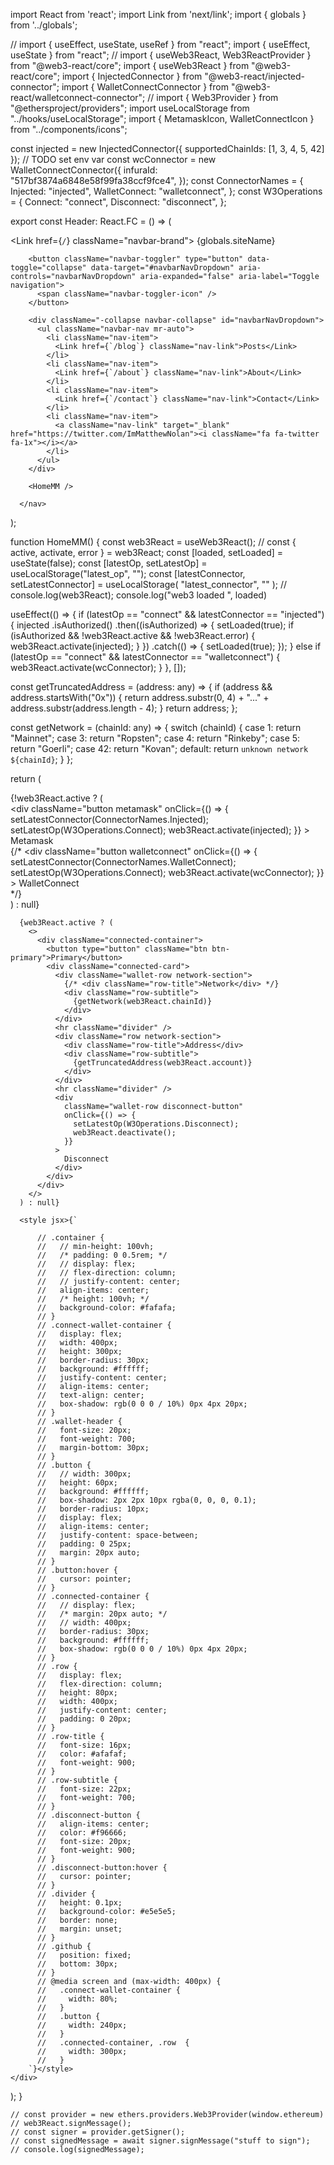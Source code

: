 import React from 'react';
import Link from 'next/link';
import { globals } from '../globals';



// import { useEffect, useState, useRef } from "react";
import { useEffect, useState } from "react";
// import { useWeb3React, Web3ReactProvider } from "@web3-react/core";
import { useWeb3React } from "@web3-react/core";
import { InjectedConnector } from "@web3-react/injected-connector";
import { WalletConnectConnector } from "@web3-react/walletconnect-connector";
// import { Web3Provider } from "@ethersproject/providers";
import useLocalStorage from "../hooks/useLocalStorage";
import { MetamaskIcon, WalletConnectIcon } from "../components/icons";

const injected = new InjectedConnector({ supportedChainIds: [1, 3, 4, 5, 42] });
// TODO set env var
const wcConnector = new WalletConnectConnector({
  infuraId: "517bf3874a6848e58f99fa38ccf9fce4",
});
const ConnectorNames = {
  Injected: "injected",
  WalletConnect: "walletconnect",
};
const W3Operations = {
  Connect: "connect",
  Disconnect: "disconnect",
};


export const Header: React.FC = () => (
      <nav className="navbar navbar-expand-sm navbar-light">
        <Link href={`/`} className="navbar-brand">
          {globals.siteName}
        </Link>

        <button className="navbar-toggler" type="button" data-toggle="collapse" data-target="#navbarNavDropdown" aria-controls="navbarNavDropdown" aria-expanded="false" aria-label="Toggle navigation">
          <span className="navbar-toggler-icon" />
        </button>

        <div className="-collapse navbar-collapse" id="navbarNavDropdown">
          <ul className="navbar-nav mr-auto">
            <li className="nav-item">
              <Link href={`/blog`} className="nav-link">Posts</Link>
            </li>
            <li className="nav-item">
              <Link href={`/about`} className="nav-link">About</Link>
            </li>
            <li className="nav-item">
              <Link href={`/contact`} className="nav-link">Contact</Link>
            </li>
            <li className="nav-item">
              <a className="nav-link" target="_blank" href="https://twitter.com/ImMatthewNolan"><i className="fa fa-twitter fa-1x"></i></a>
            </li>
          </ul>
        </div>

        <HomeMM />

      </nav>
);




function HomeMM() {
  const web3React = useWeb3React();
  // const { active, activate, error } = web3React;
  const [loaded, setLoaded] = useState(false);
  const [latestOp, setLatestOp] = useLocalStorage("latest_op", "");
  const [latestConnector, setLatestConnector] = useLocalStorage(
    "latest_connector",
    ""
  );
  // console.log(web3React);
  console.log("web3 loaded ", loaded)

  useEffect(() => {
    if (latestOp == "connect" && latestConnector == "injected") {
      injected
        .isAuthorized()
        .then((isAuthorized) => {
          setLoaded(true);
          if (isAuthorized && !web3React.active && !web3React.error) {
            web3React.activate(injected);
          }
        })
        .catch(() => {
          setLoaded(true);
        });
    } else if (latestOp == "connect" && latestConnector == "walletconnect") {
      web3React.activate(wcConnector);
    }
  }, []);

  const getTruncatedAddress = (address: any) => {
    if (address && address.startsWith("0x")) {
      return address.substr(0, 4) + "..." + address.substr(address.length - 4);
    }
    return address;
  };

  const getNetwork = (chainId: any) => {
    switch (chainId) {
      case 1:
        return "Mainnet";
      case 3:
        return "Ropsten";
      case 4:
        return "Rinkeby";
      case 5:
        return "Goerli";
      case 42:
        return "Kovan";
      default:
        return `unknown network ${chainId}`;
    }
  };

  return (
    <div className="wallet-container">
      {!web3React.active ? (
        <div className="connect-wallet-container">
          <div className="connect-wallet-card">
            <div
              className="button metamask"
              onClick={() => {
                setLatestConnector(ConnectorNames.Injected);
                setLatestOp(W3Operations.Connect);
                web3React.activate(injected);
              }}
            >
              Metamask
              <MetamaskIcon />
            </div>
            {/* <div
              className="button walletconnect"
              onClick={() => {
                setLatestConnector(ConnectorNames.WalletConnect);
                setLatestOp(W3Operations.Connect);
                web3React.activate(wcConnector);
              }}
            >
              WalletConnect
              <WalletConnectIcon />
            </div> */}
          </div>
        </div>
      ) : null}

      {web3React.active ? (
        <>
          <div className="connected-container">
            <button type="button" className="btn btn-primary">Primary</button>
            <div className="connected-card">
              <div className="wallet-row network-section">
                {/* <div className="row-title">Network</div> */}
                <div className="row-subtitle">
                  {getNetwork(web3React.chainId)}
                </div>
              </div>
              <hr className="divider" />
              <div className="row network-section">
                <div className="row-title">Address</div>
                <div className="row-subtitle">
                  {getTruncatedAddress(web3React.account)}
                </div>
              </div>
              <hr className="divider" />
              <div
                className="wallet-row disconnect-button"
                onClick={() => {
                  setLatestOp(W3Operations.Disconnect);
                  web3React.deactivate();
                }}
              >
                Disconnect
              </div>
            </div>
          </div>
        </>
      ) : null}

      <style jsx>{`

          // .container {
          //   // min-height: 100vh;
          //   /* padding: 0 0.5rem; */
          //   // display: flex;
          //   // flex-direction: column;
          //   // justify-content: center;
          //   align-items: center;
          //   /* height: 100vh; */
          //   background-color: #fafafa;
          // }
          // .connect-wallet-container {
          //   display: flex;
          //   width: 400px;
          //   height: 300px;
          //   border-radius: 30px;
          //   background: #ffffff;
          //   justify-content: center;
          //   align-items: center;
          //   text-align: center;
          //   box-shadow: rgb(0 0 0 / 10%) 0px 4px 20px;
          // }
          // .wallet-header {
          //   font-size: 20px;
          //   font-weight: 700;
          //   margin-bottom: 30px;
          // }
          // .button {
          //   // width: 300px;
          //   height: 60px;
          //   background: #ffffff;
          //   box-shadow: 2px 2px 10px rgba(0, 0, 0, 0.1);
          //   border-radius: 10px;
          //   display: flex;
          //   align-items: center;
          //   justify-content: space-between;
          //   padding: 0 25px;
          //   margin: 20px auto;
          // }
          // .button:hover {
          //   cursor: pointer;
          // }
          // .connected-container {
          //   // display: flex;
          //   /* margin: 20px auto; */
          //   // width: 400px;
          //   border-radius: 30px;
          //   background: #ffffff;
          //   box-shadow: rgb(0 0 0 / 10%) 0px 4px 20px;
          // }
          // .row {
          //   display: flex;
          //   flex-direction: column;
          //   height: 80px;
          //   width: 400px;
          //   justify-content: center;
          //   padding: 0 20px;
          // }
          // .row-title {
          //   font-size: 16px;
          //   color: #afafaf;
          //   font-weight: 900;
          // }
          // .row-subtitle {
          //   font-size: 22px;
          //   font-weight: 700;
          // }
          // .disconnect-button {
          //   align-items: center;
          //   color: #f96666;
          //   font-size: 20px;
          //   font-weight: 900;
          // }
          // .disconnect-button:hover {
          //   cursor: pointer;
          // }
          // .divider {
          //   height: 0.1px;
          //   background-color: #e5e5e5;
          //   border: none;
          //   margin: unset;
          // }
          // .github {
          //   position: fixed;
          //   bottom: 30px;
          // }
          // @media screen and (max-width: 400px) {
          //   .connect-wallet-container {
          //     width: 80%;    
          //   }
          //   .button {
          //     width: 240px;
          //   }
          //   .connected-container, .row  {
          //     width: 300px;
          //   }
        `}</style>
    </div>
  );
}






    // const provider = new ethers.providers.Web3Provider(window.ethereum)
    // web3React.signMessage();
    // const signer = provider.getSigner();
    // const signedMessage = await signer.signMessage("stuff to sign");
    // console.log(signedMessage); 